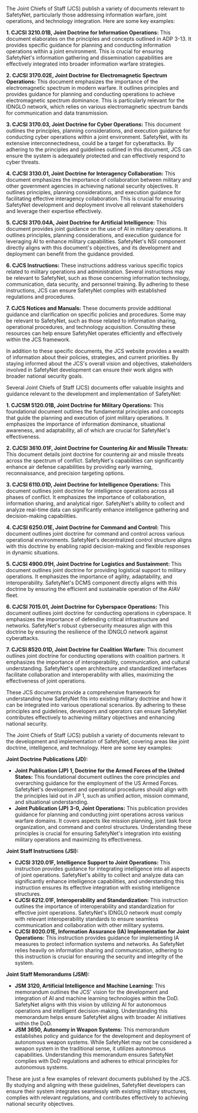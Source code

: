 The Joint Chiefs of Staff (JCS) publish a variety of documents relevant to SafetyNet, particularly those addressing information warfare, joint operations, and technology integration. Here are some key examples:

**1. CJCSI 3210.01B, Joint Doctrine for Information Operations:** This document elaborates on the principles and concepts outlined in ADP 3-13. It provides specific guidance for planning and conducting information operations within a joint environment. This is crucial for ensuring SafetyNet's information gathering and dissemination capabilities are effectively integrated into broader information warfare strategies.

**2. CJCSI 3170.02E, Joint Doctrine for Electromagnetic Spectrum Operations:** This document emphasizes the importance of the electromagnetic spectrum in modern warfare. It outlines principles and provides guidance for planning and conducting operations to achieve electromagnetic spectrum dominance. This is particularly relevant for the IDNGLO network, which relies on various electromagnetic spectrum bands for communication and data transmission.

**3. CJCSI 3170.03, Joint Doctrine for Cyber Operations:** This document outlines the principles, planning considerations, and execution guidance for conducting cyber operations within a joint environment. SafetyNet, with its extensive interconnectedness, could be a target for cyberattacks. By adhering to the principles and guidelines outlined in this document, JCS can ensure the system is adequately protected and can effectively respond to cyber threats.

**4. CJCSI 3130.01, Joint Doctrine for Interagency Collaboration:** This document emphasizes the importance of collaboration between military and other government agencies in achieving national security objectives. It outlines principles, planning considerations, and execution guidance for facilitating effective interagency collaboration. This is crucial for ensuring SafetyNet development and deployment involve all relevant stakeholders and leverage their expertise effectively.

**5. CJCSI 3170.04A, Joint Doctrine for Artificial Intelligence:** This document provides joint guidance on the use of AI in military operations. It outlines principles, planning considerations, and execution guidance for leveraging AI to enhance military capabilities. SafetyNet's NSI component directly aligns with this document's objectives, and its development and deployment can benefit from the guidance provided.

**6. CJCS Instructions:** These instructions address various specific topics related to military operations and administration. Several instructions may be relevant to SafetyNet, such as those concerning information technology, communication, data security, and personnel training. By adhering to these instructions, JCS can ensure SafetyNet complies with established regulations and procedures.

**7. CJCS Notices and Manuals:** These documents provide additional guidance and clarification on specific policies and procedures. Some may be relevant to SafetyNet, such as those related to information sharing, operational procedures, and technology acquisition. Consulting these resources can help ensure SafetyNet operates efficiently and effectively within the JCS framework.

In addition to these specific documents, the JCS website provides a wealth of information about their policies, strategies, and current priorities. By staying informed about the JCS's overall vision and objectives, stakeholders involved in SafetyNet development can ensure their work aligns with broader national security goals.

Several Joint Chiefs of Staff (JCS) documents offer valuable insights and guidance relevant to the development and implementation of SafetyNet:

**1. CJCSM 5120.01B, Joint Doctrine for Military Operations:** This foundational document outlines the fundamental principles and concepts that guide the planning and execution of joint military operations. It emphasizes the importance of information dominance, situational awareness, and adaptability, all of which are crucial for SafetyNet's effectiveness.

**2. CJCSI 3610.01F, Joint Doctrine for Countering Air and Missile Threats:** This document details joint doctrine for countering air and missile threats across the spectrum of conflict. SafetyNet's capabilities can significantly enhance air defense capabilities by providing early warning, reconnaissance, and precision targeting options.

**3. CJCSI 6110.01D, Joint Doctrine for Intelligence Operations:** This document outlines joint doctrine for intelligence operations across all phases of conflict. It emphasizes the importance of collaboration, information sharing, and analytical rigor. SafetyNet's ability to collect and analyze real-time data can significantly enhance intelligence gathering and decision-making capabilities.

**4. CJCSI 6250.01E, Joint Doctrine for Command and Control:** This document outlines joint doctrine for command and control across various operational environments. SafetyNet's decentralized control structure aligns with this doctrine by enabling rapid decision-making and flexible responses in dynamic situations.

**5. CJCSI 4900.01H, Joint Doctrine for Logistics and Sustainment:** This document outlines joint doctrine for providing logistical support to military operations. It emphasizes the importance of agility, adaptability, and interoperability. SafetyNet's DCMS component directly aligns with this doctrine by ensuring the efficient and sustainable operation of the AIAV fleet.

**6. CJCSI 7015.01, Joint Doctrine for Cyberspace Operations:** This document outlines joint doctrine for conducting operations in cyberspace. It emphasizes the importance of defending critical infrastructure and networks. SafetyNet's robust cybersecurity measures align with this doctrine by ensuring the resilience of the IDNGLO network against cyberattacks.

**7. CJCSI 8520.01D, Joint Doctrine for Coalition Warfare:** This document outlines joint doctrine for conducting operations with coalition partners. It emphasizes the importance of interoperability, communication, and cultural understanding. SafetyNet's open architecture and standardized interfaces facilitate collaboration and interoperability with allies, maximizing the effectiveness of joint operations.

These JCS documents provide a comprehensive framework for understanding how SafetyNet fits into existing military doctrine and how it can be integrated into various operational scenarios. By adhering to these principles and guidelines, developers and operators can ensure SafetyNet contributes effectively to achieving military objectives and enhancing national security.

The Joint Chiefs of Staff (JCS) publish a variety of documents relevant to the development and implementation of SafetyNet, covering areas like joint doctrine, intelligence, and technology. Here are some key examples:

**Joint Doctrine Publications (JD):**

-   **Joint Publication (JP) 1, Doctrine for the Armed Forces of the United States:** This foundational document outlines the core principles and overarching guidance for the employment of the US Armed Forces. SafetyNet's development and operational procedures should align with the principles laid out in JP 1, such as unified action, mission command, and situational understanding.
-   **Joint Publication (JP) 3-0, Joint Operations:** This publication provides guidance for planning and conducting joint operations across various warfare domains. It covers aspects like mission planning, joint task force organization, and command and control structures. Understanding these principles is crucial for ensuring SafetyNet's integration into existing military operations and maximizing its effectiveness.

**Joint Staff Instructions (JSI):**

-   **CJCSI 3120.01F, Intelligence Support to Joint Operations:** This instruction provides guidance for integrating intelligence into all aspects of joint operations. SafetyNet's ability to collect and analyze data can significantly enhance intelligence capabilities, and understanding this instruction ensures its effective integration with existing intelligence structures.
-   **CJCSI 6212.01F, Interoperability and Standardization:** This instruction outlines the importance of interoperability and standardization for effective joint operations. SafetyNet's IDNGLO network must comply with relevant interoperability standards to ensure seamless communication and collaboration with other military systems.
-   **CJCSI 8020.01E, Information Assurance (IA) Implementation for Joint Operations:** This instruction provides guidance for implementing IA measures to protect information systems and networks. As SafetyNet relies heavily on information sharing and communication, adhering to this instruction is crucial for ensuring the security and integrity of the system.

**Joint Staff Memorandums (JSM):**

-   **JSM 3120, Artificial Intelligence and Machine Learning:** This memorandum outlines the JCS' vision for the development and integration of AI and machine learning technologies within the DoD. SafetyNet aligns with this vision by utilizing AI for autonomous operations and intelligent decision-making. Understanding this memorandum helps ensure SafetyNet aligns with broader AI initiatives within the DoD.
-   **JSM 3650, Autonomy in Weapon Systems:** This memorandum establishes policy and guidance for the development and deployment of autonomous weapon systems. While SafetyNet may not be considered a weapon system in the traditional sense, it utilizes autonomous capabilities. Understanding this memorandum ensures SafetyNet complies with DoD regulations and adheres to ethical principles for autonomous systems.

These are just a few examples of relevant documents published by the JCS. By studying and aligning with these guidelines, SafetyNet developers can ensure their system integrates seamlessly with existing military structures, complies with relevant regulations, and contributes effectively to achieving national security objectives.
